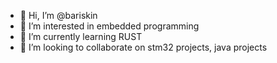 - 👋 Hi, I’m @bariskin
- 👀 I’m interested in embedded programming
- 🌱 I’m currently learning RUST
- 💞️ I’m looking to collaborate on stm32 projects, java projects

<!---
bariskin/bariskin is a ✨ special ✨ repository because its `README.md` (this file) appears on your GitHub profile.
You can click the Preview link to take a look at your changes.
--->
